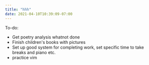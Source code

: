 ```yaml
---
title: "hhh"
date: 2021-04-10T10:39:09-07:00
---
```


To-do:

- Get poetry analysis whatnot done
- Finish children's books with pictures
- Set up good system for completing work, set specific time to take breaks and piano etc.
- practice vim
